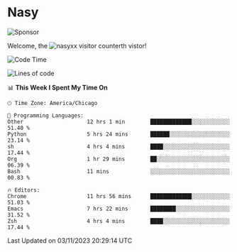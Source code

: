 # Nasy

<!--
<p align="center">
<img height="200" src="https://github-readme-stats.vercel.app/api?username=nasyxx&count_private=true&show_icons=true&theme=dracula&include_all_commits=true"/>
<img height="200" src="https://github-readme-stats.vercel.app/api/top-langs/?username=nasyxx&theme=dracula&hide=html,jupyter+notebook&count_private=true&show_icons=true"/>
</p>

  
----------------
-->

![Sponsor](https://img.shields.io/static/v1.svg?label=Sponsor&message=%E2%9D%A4&logo=GitHub&style=flat&color=pink)
 
Welcome, the ![nasyxx visitor counter](https://count.getloli.com/get/@nasyxx?theme=rule34)th vistor!
 
<!--START_SECTION:waka-->
![Code Time](http://img.shields.io/badge/Code%20Time-3%2C897%20hrs%2050%20mins-blue)

![Lines of code](https://img.shields.io/badge/From%20Hello%20World%20I%27ve%20Written-6.3%20million%20lines%20of%20code-blue)

📊 **This Week I Spent My Time On** 

```text
🕑︎ Time Zone: America/Chicago

💬 Programming Languages: 
Other                    12 hrs 1 min        █████████████░░░░░░░░░░░░   51.40 % 
Python                   5 hrs 24 mins       ██████░░░░░░░░░░░░░░░░░░░   23.14 % 
sh                       4 hrs 4 mins        ████░░░░░░░░░░░░░░░░░░░░░   17.44 % 
Org                      1 hr 29 mins        ██░░░░░░░░░░░░░░░░░░░░░░░   06.39 % 
Bash                     11 mins             ░░░░░░░░░░░░░░░░░░░░░░░░░   00.83 % 

🔥 Editors: 
Chrome                   11 hrs 56 mins      █████████████░░░░░░░░░░░░   51.03 % 
Emacs                    7 hrs 22 mins       ████████░░░░░░░░░░░░░░░░░   31.52 % 
Zsh                      4 hrs 4 mins        ████░░░░░░░░░░░░░░░░░░░░░   17.44 % 
```


 Last Updated on 03/11/2023 20:29:14 UTC
<!--END_SECTION:waka-->

<!-- ![visitors](https://visitor-badge.laobi.icu/badge?page_id=nasyxx.nasyxx) -->
